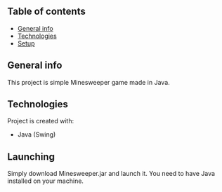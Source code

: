 ## Table of contents
* [General info](#general-info)
* [Technologies](#technologies)
* [Setup](#setup)

## General info
This project is simple Minesweeper game made in Java.
	
## Technologies
Project is created with:
* Java (Swing)

## Launching
Simply download Minesweeper.jar and launch it. You need to have Java installed on your machine.
